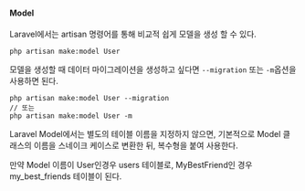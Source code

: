 #### Model

Laravel에서는 artisan 명령어를 통해 비교적 쉽게 모델을 생성 할 수 있다.

```
php artisan make:model User
```



모델을 생성할 때 데이터 마이그레이션을 생성하고 싶다면 `--migration` 또는 `-m`옵션을 사용하면 된다.

```
php artisan make:model User --migration
// 또는
php artisan make:model User -m
```



Laravel Model에서는 별도의 테이블 이름을 지정하지 않으면, 기본적으로 Model 클래스의 이름을 스네이크 케이스로 변환한 뒤, 복수형을 붙여 사용한다.

만약 Model 이름이 User인경우 users 테이블로, MyBestFriend인 경우 my_best_friends 테이블이 된다.



